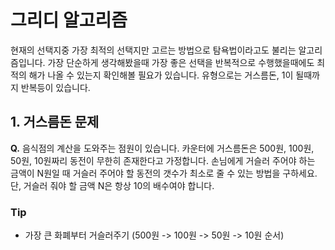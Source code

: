 # 그리디 알고리즘

현재의 선택지중 가장 최적의 선택지만 고르는 방법으로 탐욕법이라고도 불리는 알고리즘입니다. 가장 단순하게 생각해봤을때 가장 좋은 선택을 반복적으로 수행했을때에도 최적의 해가 나올 수 있는지 확인해볼 필요가 있습니다. 유형으로는 거스름돈, 1이 될때까지 반복등이 있습니다.

## 1. 거스름돈 문제

**Q.** 음식점의 계산을 도와주는 점원이 있습니다. 카운터에 거스름돈은 500원, 100원, 50원, 10원짜리 동전이 무한히 존재한다고 가정합니다. 손님에게 거슬러 주어야 하는 금액이 N원일 때 거슬러 주어야 할 동전의 갯수가 최소로 줄 수 있는 방법을 구하세요. 단, 거슬러 줘야 할 금액 N은 항상 10의 배수여야 합니다.

### Tip

- 가장 큰 화폐부터 거슬러주기 (500원 -> 100원 -> 50원 -> 10원 순서)

